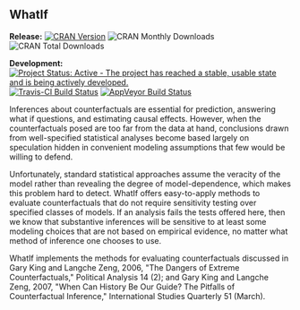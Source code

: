 ## WhatIf

**Release:**
[![CRAN Version](http://www.r-pkg.org/badges/version/WhatIf)](http://cran.r-project.org/package=WhatIf)
![CRAN Monthly Downloads](http://cranlogs.r-pkg.org/badges/last-month/WhatIf)
![CRAN Total Downloads](http://cranlogs.r-pkg.org/badges/grand-total/WhatIf)

**Development:**
[![Project Status: Active - The project has reached a stable, usable state and is being actively developed.](http://www.repostatus.org/badges/latest/active.svg)](http://www.repostatus.org/#active)
[![Travis-CI Build Status](https://travis-ci.org/IQSS/WhatIf.svg?branch=master)](https://travis-ci.org/IQSS/WhatIf)
[![AppVeyor Build Status](https://ci.appveyor.com/api/projects/status/github/IQSS/WhatIf?branch=master&svg=true)](https://ci.appveyor.com/project/IQSS/WhatIf)

Inferences about counterfactuals are essential for prediction, answering what if questions, and estimating causal effects. However, when the counterfactuals posed are too far from the data at hand, conclusions drawn from well-specified statistical analyses become based largely on speculation hidden in convenient modeling assumptions that few would be willing to defend. 

Unfortunately, standard statistical approaches assume the veracity of the model rather than revealing the degree of model-dependence, which makes this problem hard to detect. WhatIf offers easy-to-apply methods to evaluate counterfactuals that do not require sensitivity testing over specified classes of models. If an analysis fails the tests offered here, then we know that substantive inferences will be sensitive to at least some modeling choices that are not based on empirical evidence, no matter what method of inference one chooses to use. 

WhatIf implements the methods for evaluating counterfactuals discussed in Gary King and Langche Zeng, 2006, "The Dangers of Extreme Counterfactuals," Political Analysis 14 (2); and Gary King and Langche Zeng, 2007, "When Can History Be Our Guide? The Pitfalls of Counterfactual Inference," International Studies Quarterly 51 (March).
